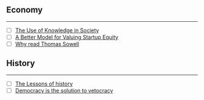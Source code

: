 ## Economy
---
- [ ]  [The Use of Knowledge in Society](https://t.co/rIy6EezkyK)
- [ ]  [A Better Model for Valuing Startup Equity](https://www.varunsrinivasan.com/2022/05/23/a-better-model-for-valuing-startup-equity)
- [ ] [Why read Thomas Sowell](https://t.co/ZoNiD75no3)
## History
---
- [ ] [The Lessons of history](https://www.amazon.com/Lessons-History-Will-Durant/dp/143914995X)
- [ ] [Democracy is the solution to vetocracy](https://www.sambowman.co/p/democracy-is-the-solution-to-vetocracy)
